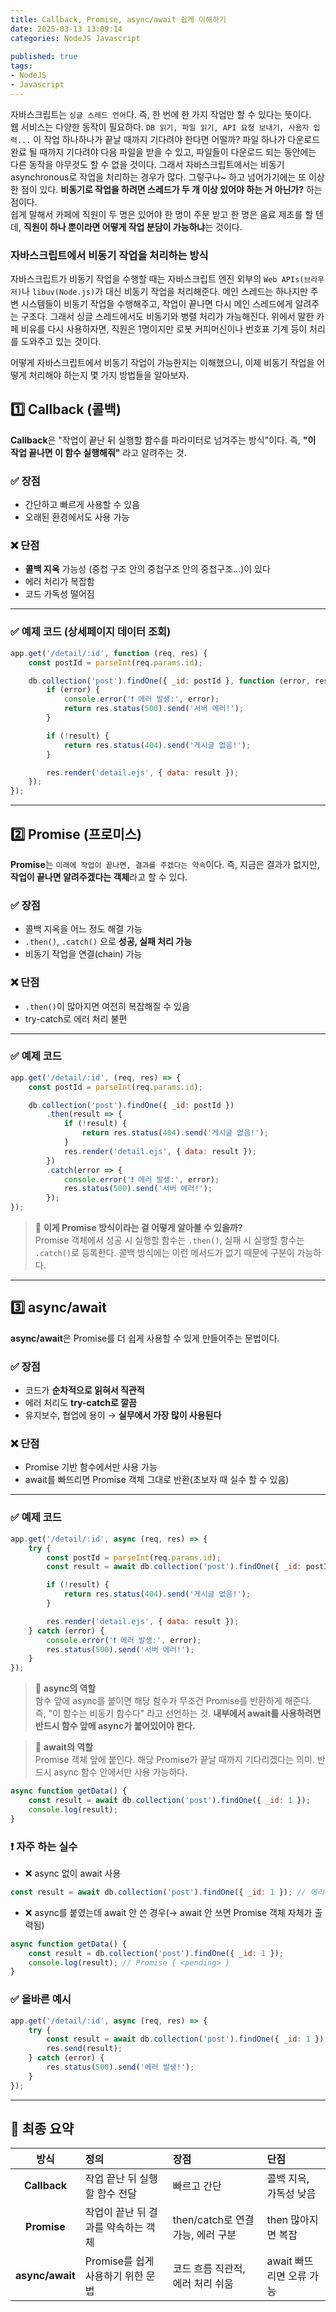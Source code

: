 ```yaml
---
title: Callback, Promise, async/await 쉽게 이해하기                
date: 2025-03-13 13:09:14
categories: NodeJS Javascript         
           
published: true 
tags:
- NodeJS                
- Javascript 
---  
```


자바스크립트는 `싱글 스레드 언어`다. 즉, 한 번에 한 가지 작업만 할 수 있다는 뜻이다.  
웹 서비스는 다양한 동작이 필요하다. `DB 읽기, 파일 읽기, API 요청 보내기, 사용자 입력...` 이 작업 하나하나가 끝날 때까지 기다려야 한다면 어떨까? 파일 하나가 다운로드 완료 될 때까지 기다려야 다음 파일을 받을 수 있고, 파일들이 다운로드 되는 동안에는 다른 동작을 아무것도 할 수 없을 것이다. 그래서 자바스크립트에서는 비동기asynchronous로 작업을 처리하는 경우가 많다. 그렇구나~ 하고 넘어가기에는 또 이상한 점이 있다. **비동기로 작업을 하려면 스레드가 두 개 이상 있어야 하는 거 아닌가?** 하는 점이다.  
쉽게 말해서 카페에 직원이 두 명은 있어야 한 명이 주문 받고 한 명은 음료 제조를 할 텐데, **직원이 하나 뿐이라면 어떻게 작업 분담이 가능하냐**는 것이다.  

### 자바스크립트에서 비동기 작업을 처리하는 방식  
자바스크립트가 비동기 작업을 수행할 때는 자바스크립트 엔진 외부의 `Web APIs(브라우저)`나 `libuv(Node.js)`가 대신 비동기 작업을 처리해준다. 메인 스레드는 하나지만 주변 시스템들이 비동기 작업을 수행해주고, 작업이 끝나면 다시 메인 스레드에게 알려주는 구조다. 그래서 싱글 스레드에서도 비동기와 병렬 처리가 가능해진다. 위에서 말한 카페 비유를 다시 사용하자면, 직원은 1명이지만 로봇 커피머신이나 번호표 기계 등이 처리를 도와주고 있는 것이다. 

어떻게 자바스크립트에서 비동기 작업이 가능한지는 이해했으니, 이제 비동기 작업을 어떻게 처리해야 하는지 몇 가지 방법들을 알아보자. 

## 1️⃣ Callback (콜백)  
**Callback**은 "작업이 끝난 뒤 실행할 함수를 파라미터로 넘겨주는 방식"이다. 즉, **"이 작업 끝나면 이 함수 실행해줘"** 라고 알려주는 것.  

### ✅ 장점
- 간단하고 빠르게 사용할 수 있음
- 오래된 환경에서도 사용 가능

### ❌ 단점
- **콜백 지옥** 가능성 (중첩 구조 안의 중첩구조 안의 중첩구조...)이 있다 
- 에러 처리가 복잡함 
- 코드 가독성 떨어짐

---

### ✅ 예제 코드 (상세페이지 데이터 조회)

```javascript
app.get('/detail/:id', function (req, res) {
    const postId = parseInt(req.params.id);

    db.collection('post').findOne({ _id: postId }, function (error, result) {
        if (error) {
            console.error('❗️ 에러 발생:', error);
            return res.status(500).send('서버 에러!');
        }

        if (!result) {
            return res.status(404).send('게시글 없음!');
        }

        res.render('detail.ejs', { data: result });
    });
});
```

---

## 2️⃣ Promise (프로미스)
**Promise**는 `미래에 작업이 끝나면, 결과를 주겠다는 약속`이다. 즉, 지금은 결과가 없지만, **작업이 끝나면 알려주겠다는 객체**라고 할 수 있다.

### ✅ 장점 
- 콜백 지옥을 어느 정도 해결 가능 
- `.then()`, `.catch()` 으로 **성공, 실패 처리 가능**  
- 비동기 작업을 연결(chain) 가능  

### ❌ 단점
- `.then()`이 많아지면 여전히 복잡해질 수 있음
- try-catch로 에러 처리 불편  

---

### ✅ 예제 코드

```javascript
app.get('/detail/:id', (req, res) => {
    const postId = parseInt(req.params.id);

    db.collection('post').findOne({ _id: postId })
        .then(result => {
            if (!result) {
                return res.status(404).send('게시글 없음!');
            }
            res.render('detail.ejs', { data: result });
        })
        .catch(error => {
            console.error('❗️ 에러 발생:', error);
            res.status(500).send('서버 에러!');
        });
});
```
> 📌 **이게 Promise 방식이라는 걸 어떻게 알아볼 수 있을까?**  
> Promise 객체에서 성공 시 실행할 함수는 `.then()`, 실패 시 실행할 함수는 `.catch()`로 등록한다. 콜백 방식에는 이런 메서드가 없기 때문에 구분이 가능하다. 


---

## 3️⃣ async/await  
**async/await**은 Promise를 더 쉽게 사용할 수 있게 만들어주는 문법이다. 

### ✅ 장점
- 코드가 **순차적으로 읽혀서 직관적**
- 에러 처리도 **try-catch로 깔끔**
- 유지보수, 협업에 용이 → **실무에서 가장 많이 사용된다**

### ❌ 단점
- Promise 기반 함수에서만 사용 가능
- await를 빠뜨리면 Promise 객체 그대로 반환(초보자 때 실수 할 수 있음)

---

### ✅ 예제 코드 

```javascript
app.get('/detail/:id', async (req, res) => {
    try {
        const postId = parseInt(req.params.id);
        const result = await db.collection('post').findOne({ _id: postId });

        if (!result) {
            return res.status(404).send('게시글 없음!');
        }

        res.render('detail.ejs', { data: result });
    } catch (error) {
        console.error('❗️ 에러 발생:', error);
        res.status(500).send('서버 에러!');
    }
});
```
> 📌 **async의 역할**  
> 함수 앞에 async를 붙이면 해당 함수가 무조건 Promise를 반환하게 해준다.  
> 즉, "이 함수는 비동기 함수다" 라고 선언하는 것. **내부에서 await를 사용하려면 반드시 함수 앞에 async가 붙어있어야 한다.** 

> 📌 **await의 역할**  
> Promise 객체 앞에 붙인다. 해당 Promise가 끝날 때까지 기다리겠다는 의미. 
> 반드시 async 함수 안에서만 사용 가능하다. 
```javascript 
async function getData() {
    const result = await db.collection('post').findOne({ _id: 1 });
    console.log(result);
}
```  

### ❗️ 자주 하는 실수 ###  
- ❌ async 없이 await 사용 
```javascript 
const result = await db.collection('post').findOne({ _id: 1 }); // 에러 발생 
``` 
- ❌ async를 붙였는데 await 안 쓴 경우(→ await 안 쓰면 Promise 객체 자체가 출력됨)
```javascript 
async function getData() {
    const result = db.collection('post').findOne({ _id: 1 });
    console.log(result); // Promise { <pending> }
} 
```  
### ✅ 올바른 예시  

```javascript
app.get('/detail/:id', async (req, res) => {
    try {
        const result = await db.collection('post').findOne({ _id: 1 });
        res.send(result);
    } catch (error) {
        res.status(500).send('에러 발생!');
    }
});
``` 
---

## 🎯 최종 요약

| 방식 | 정의 | 장점 | 단점 |
|:-:|:-|:-|:-|
| **Callback** | 작업 끝난 뒤 실행할 함수 전달 | 빠르고 간단 | 콜백 지옥, 가독성 낮음 |
| **Promise** | 작업이 끝난 뒤 결과를 약속하는 객체 | then/catch로 연결 가능, 에러 구분 | then 많아지면 복잡 |
| **async/await** | Promise를 쉽게 사용하기 위한 문법 | 코드 흐름 직관적, 에러 처리 쉬움 | await 빠뜨리면 오류 가능 |

